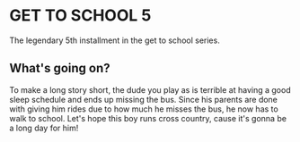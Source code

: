 # GET TO SCHOOL 5
The legendary 5th installment in the get to school series.

## What's going on?
To make a long story short, the dude you play as is terrible at having a good sleep schedule and ends up missing the bus. Since his parents are done with giving him rides due to how much he misses the bus, he now has to walk to school. Let's hope this boy runs cross country, cause it's gonna be a long day for him!
